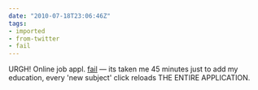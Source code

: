 ```yaml
---
date: "2010-07-18T23:06:46Z"
tags:
- imported
- from-twitter
- fail
---
```

URGH\! Online job appl. [fail](/tags/fail) — its taken me 45 minutes just to add my education, every 'new subject' click reloads THE ENTIRE APPLICATION.
